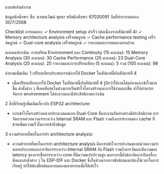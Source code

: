 แบบฟอร์มส่งงาน

ข้อมูลนักศึกษา:
ชื่อ: นายธนวัฒน์ พุทธา
รหัสนักศึกษา: 67030091
วันที่ทำการทดลอง: 30/7/2568


Checklist การทดลอง:
 ✓ Environment setup สำเร็จ (ต่อเนื่องจากสัปดาห์ที่ 4)
 ✓ Memory architecture analysis เสร็จสมบูรณ์
 ✓ Cache performance testing เสร็จสมบูรณ์
 ✓ Dual-core analysis เสร็จสมบูรณ์
 ✓ รายงานผลการทดลองครบถ้วน



คะแนนประเมิน:
การเตรียม Environment และ Continuity (15 คะแนน): 15
Memory Analysis (30 คะแนน): 30
Cache Performance (25 คะแนน): 23
Dual-Core Analysis (25 คะแนน): 25
รายงานและการเปรียบเทียบ (5 คะแนน): 5
รวม (100 คะแนน): 98


คำถามเพิ่มเติม:
1 เปรียบเทียบประสบการณ์การใช้ Docker ในสัปดาห์นี้กับสัปดาห์ที่ 4
- เมื่อเปรียบเทียบการใช้ Docker ในสัปดาห์นี้กับสัปดาห์ที่ 4 รู้สึกว่าใช้งานได้คล่องและเข้าใจมากขึ้น คำสั่งต่าง ๆ ที่เคยสับสนในช่วงแรกเริ่มเข้าใจโครงสร้างและการใช้งานมากขึ้น ทำให้สามารถจัดการ environment ได้สะดวกและมีประสิทธิภาพกว่าเดิม



2 สิ่งที่เรียนรู้เพิ่มเติมเกี่ยวกับ ESP32 architecture:
- การเข้าใจโครงสร้างหน่วยประมวลผลแบบ Dual-Core ที่แบ่งงานกันทำอย่างมีประสิทธิภาพ การจัดการหน่วยความจำระหว่าง Internal SRAM และ Flash รวมถึงการทำงานของ cache ที่ช่วยเพิ่มความเร็วในการเข้าถึงข้อมูล 


3 ความท้าทายที่พบในการทำ architecture analysis:
- ความท้าทายที่พบในการทำ architecture analysis คือการเข้าใจการทำงานของหน่วยความจำหลายประเภทและการจัดการระหว่าง Internal SRAM กับ Flash รวมถึงการวัดและตีความผล latency ของการสื่อสารระหว่าง core ที่มีความแปรปรวนสูง นอกจากนี้ยังต้องจัดการกับเครื่องมือและคำสั่งต่าง ๆ ใน ESP-IDF และ Docker ซึ่งในช่วงแรกอาจซับซ้อนและต้องใช้เวลาในการเรียนรู้ ทำให้ต้องฝึกฝนและทดลองหลายรอบเพื่อให้เข้าใจ